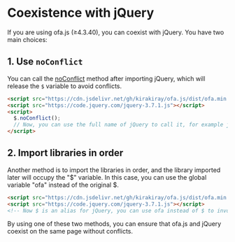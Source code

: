 # Coexistence with jQuery

If you are using ofa.js (≥4.3.40), you can coexist with jQuery. You have two main choices:

## 1. Use `noConflict`

You can call the [noConflict](https://api.jquery.com/jQuery.noConflict/) method after importing jQuery, which will release the `$` variable to avoid conflicts.

```html
<script src="https://cdn.jsdelivr.net/gh/kirakiray/ofa.js/dist/ofa.min.js"></script>
<script src="https://code.jquery.com/jquery-3.7.1.js"></script>
<script>
  $.noConflict();
  // Now, you can use the full name of jQuery to call it, for example jQuery.ajax().
</script>
```

## 2. Import libraries in order

Another method is to import the libraries in order, and the library imported later will occupy the "$" variable. In this case, you can use the global variable "ofa" instead of the original $.

```html
<script src="https://cdn.jsdelivr.net/gh/kirakiray/ofa.js/dist/ofa.min.js"></script>
<script src="https://code.jquery.com/jquery-3.7.1.js"></script>
<!-- Now $ is an alias for jQuery, you can use ofa instead of $ to invoke functions related to ofa.js -->
```

By using one of these two methods, you can ensure that ofa.js and jQuery coexist on the same page without conflicts.